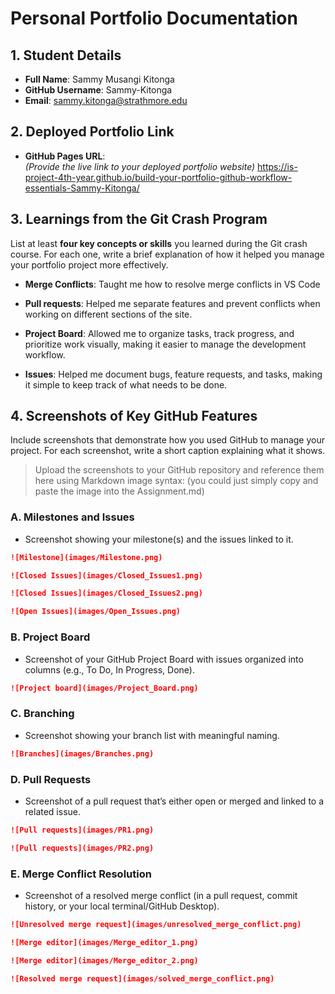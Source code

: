 # Personal Portfolio Documentation

## 1. Student Details

- **Full Name**: Sammy Musangi Kitonga
- **GitHub Username**: Sammy-Kitonga
- **Email**: sammy.kitonga@strathmore.edu

## 2. Deployed Portfolio Link

- **GitHub Pages URL**:  
  _(Provide the live link to your deployed portfolio website)_
  https://is-project-4th-year.github.io/build-your-portfolio-github-workflow-essentials-Sammy-Kitonga/

## 3. Learnings from the Git Crash Program

List at least **four key concepts or skills** you learned during the Git crash course. For each one, write a brief explanation of how it helped you manage your portfolio project more effectively.

- **Merge Conflicts**: Taught me how to resolve merge conflicts in VS Code
- **Pull requests**: Helped me separate features and prevent conflicts when working on different sections of the site.
- **Project Board**: Allowed me to organize tasks, track progress, and prioritize work visually, making it easier to manage the development workflow.

- **Issues**: Helped me document bugs, feature requests, and tasks, making it simple to keep track of what needs to be done.

## 4. Screenshots of Key GitHub Features

Include screenshots that demonstrate how you used GitHub to manage your project. For each screenshot, write a short caption explaining what it shows.

> Upload the screenshots to your GitHub repository and reference them here using Markdown image syntax:
> (you could just simply copy and paste the image into the Assignment.md)

### A. Milestones and Issues

- Screenshot showing your milestone(s) and the issues linked to it.

```markdown
![Milestone](images/Milestone.png)
```

```markdown
![Closed Issues](images/Closed_Issues1.png)
```

```markdown
![Closed Issues](images/Closed_Issues2.png)
```

```markdown
![Open Issues](images/Open_Issues.png)
```

### B. Project Board

- Screenshot of your GitHub Project Board with issues organized into columns (e.g., To Do, In Progress, Done).

```markdown
![Project board](images/Project_Board.png)
```

### C. Branching

- Screenshot showing your branch list with meaningful naming.

```markdown
![Branches](images/Branches.png)
```

### D. Pull Requests

- Screenshot of a pull request that’s either open or merged and linked to a related issue.

```markdown
![Pull requests](images/PR1.png)
```

```markdown
![Pull requests](images/PR2.png)
```

### E. Merge Conflict Resolution

- Screenshot of a resolved merge conflict (in a pull request, commit history, or your local terminal/GitHub Desktop).

```markdown
![Unresolved merge request](images/unresolved_merge_conflict.png)
```

```markdown
![Merge editor](images/Merge_editor_1.png)
```

```markdown
![Merge editor](images/Merge_editor_2.png)
```

```markdown
![Resolved merge request](images/solved_merge_conflict.png)
```
